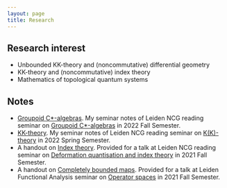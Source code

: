 ```yaml
---
layout: page
title: Research
---
```


## Research interest

- Unbounded KK-theory and (noncommutative) differential geometry
- KK-theory and (noncommutative) index theory
- Mathematics of topological quantum systems

## Notes

- [Groupoid C\*-algebras](https://liyuezhao.github.io/notes/groupoid_note.pdf). My seminar notes of Leiden NCG reading seminar on [Groupoid C\*-algebras](https://ncg-leiden.github.io/) in 2022 Fall Semester.
- [KK-theory](https://liyuezhao.github.io/notes/kk_note.pdf). My seminar notes of Leiden NCG reading seminar on [K(K)-theory](https://liyuezhao.github.io/seminars/2022/02/15/KK-theory) in 2022 Spring Semester.
- A handout on [Index theory](https://liyuezhao.github.io/notes/index_theory_handout.pdf). Provided for a talk at Leiden NCG reading seminar on [Deformation quantisation and index theory](https://pub.math.leidenuniv.nl/~aricif2/ncg_seminar.html) in 2021 Fall Semester.
- A handout on [Completely bounded maps](https://liyuezhao.github.io/notes/cb_maps_handout.pdf). Provided for a talk at Leiden Functional Analysis seminar on [Operator spaces](https://www.math.leidenuniv.nl/~mdejeu/fasem_2021.html) in 2021 Fall Semester.